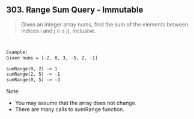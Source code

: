 ## 303. Range Sum Query - Immutable

> Given an integer array nums, find the sum of the elements between indices i and j (i ≤ j), inclusive.

```html


Example:
Given nums = [-2, 0, 3, -5, 2, -1]

sumRange(0, 2) -> 1
sumRange(2, 5) -> -1
sumRange(0, 5) -> -3

```

Note:
- You may assume that the array does not change.
- There are many calls to sumRange function.

